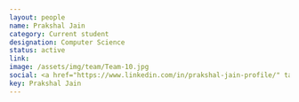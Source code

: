 ```yaml
---
layout: people
name: Prakshal Jain
category: Current student
designation: Computer Science
status: active
link: 
image: /assets/img/team/Team-10.jpg
social: <a href="https://www.linkedin.com/in/prakshal-jain-profile/" target="_blank"><i class="icofont-linkedin"></i></a><a href="mailto:prakshal@buffalo.edu" target="_blank"><i class="icofont-email"></i></a>
key: Prakshal Jain
---
```


